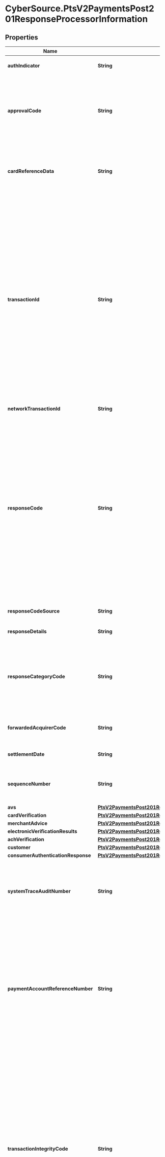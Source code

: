 # CyberSource.PtsV2PaymentsPost201ResponseProcessorInformation

## Properties
Name | Type | Description | Notes
------------ | ------------- | ------------- | -------------
**authIndicator** | **String** | Flag that specifies the purpose of the authorization.  Possible values:  - `0`: Preauthorization  - `1`: Final authorization  | [optional] 
**approvalCode** | **String** | Authorization code. Returned only when the processor returns this value.  The length of this value depends on your processor.  Returned by authorization service.  #### PIN debit Authorization code that is returned by the processor.  Returned by PIN debit credit.  #### Elavon Encrypted Account Number Program The returned value is OFFLINE.  #### TSYS Acquiring Solutions The returned value for a successful zero amount authorization is 000000.  | [optional] 
**cardReferenceData** | **String** | The Scheme reference data is a variable length data element up to a maximum of 56 characters. It may be sent by the acquirer in the authorisation response message, and by the terminal (unchanged) in subsequent authorisation request messages associated with the same transaction. This field is used by Streamline and HSBC UK only, at present.  | [optional] 
**transactionId** | **String** | Network transaction identifier (TID). You can use this value to identify a specific transaction when you are discussing the transaction with your processor. Not all processors provide this value.  Returned by the authorization service.  #### PIN debit Transaction identifier generated by the processor.  Returned by PIN debit credit.  #### GPX Processor transaction ID.  #### Cielo For Cielo, this value is the non-sequential unit (NSU) and is supported for all transactions. The value is generated by Cielo or the issuing bank.  #### Comercio Latino For Comercio Latino, this value is the proof of sale or non-sequential unit (NSU) number generated by the acquirers Cielo and Rede, or the issuing bank.  #### CyberSource through VisaNet and GPN For details about this value for CyberSource through VisaNet and GPN, see \"processorInformation.networkTransactionId\" in [REST API Fields](https://developer.cybersource.com/content/dam/docs/cybs/en-us/apifields/reference/all/rest/api-fields.pdf)  #### Moneris This value identifies the transaction on a host system. It contains the following information: - Terminal used to process the transaction - Shift during which the transaction took place - Batch number - Transaction number within the batch You must store this value. If you give the customer a receipt, display this value on the receipt.  **Example** For the value 66012345001069003: - Terminal ID = 66012345 - Shift number = 001 - Batch number = 069 - Transaction number = 003  | [optional] 
**networkTransactionId** | **String** | Same value as `processorInformation.transactionId` | [optional] 
**responseCode** | **String** | For most processors, this is the error message sent directly from the bank. Returned only when the processor returns this value.  **Important** Do not use this field to evaluate the result of the authorization.  #### PIN debit Response value that is returned by the processor or bank. **Important** Do not use this field to evaluate the results of the transaction request.  Returned by PIN debit credit, PIN debit purchase, and PIN debit reversal.  #### AIBMS If this value is `08`, you can accept the transaction if the customer provides you with identification.  #### Atos This value is the response code sent from Atos and it might also include the response code from the bank. Format: `aa,bb` with the two values separated by a comma and where: - `aa` is the two-digit error message from Atos. - `bb` is the optional two-digit error message from the bank.  #### Comercio Latino This value is the status code and the error or response code received from the processor separated by a colon. Format: [status code]:E[error code] or [status code]:R[response code] Example `2:R06`  #### JCN Gateway Processor-defined detail error code. The associated response category code is in the `processorInformation.responseCategoryCode` field. String (3)  | [optional] 
**responseCodeSource** | **String** | Used by Visa only and contains the response source/reason code that identifies the source of the response decision.  | [optional] 
**responseDetails** | **String** | This field might contain information about a decline. This field is supported only for **CyberSource through VisaNet**.  | [optional] 
**responseCategoryCode** | **String** | Processor-defined response category code. The associated detail error code is in the `processorInformation.responseCode` or `issuerInformation.responseCode` field of the service you requested.  This field is supported only for:   - Japanese issuers  - Domestic transactions in Japan  - Comercio Latino—processor transaction ID required for troubleshooting  #### Maximum length for processors   - Comercio Latino: 36  - All other processors: 3  | [optional] 
**forwardedAcquirerCode** | **String** | Name of the Japanese acquirer that processed the transaction. Returned only for JCN Gateway. Please contact the CyberSource Japan Support Group for more information.  | [optional] 
**settlementDate** | **String** | Field contains a settlement date. The date is in mmdd format, where: mm = month and dd = day.  | [optional] 
**sequenceNumber** | **String** | This field serves as a unique identifier for initial and subsequent recurring transactions, specific to the payment brand, and is crucial for transaction tracking and recurrence management. Not all processors provide this value. Returned by the authorization service.  | [optional] 
**avs** | [**PtsV2PaymentsPost201ResponseProcessorInformationAvs**](PtsV2PaymentsPost201ResponseProcessorInformationAvs.md) |  | [optional] 
**cardVerification** | [**PtsV2PaymentsPost201ResponseProcessorInformationCardVerification**](PtsV2PaymentsPost201ResponseProcessorInformationCardVerification.md) |  | [optional] 
**merchantAdvice** | [**PtsV2PaymentsPost201ResponseProcessorInformationMerchantAdvice**](PtsV2PaymentsPost201ResponseProcessorInformationMerchantAdvice.md) |  | [optional] 
**electronicVerificationResults** | [**PtsV2PaymentsPost201ResponseProcessorInformationElectronicVerificationResults**](PtsV2PaymentsPost201ResponseProcessorInformationElectronicVerificationResults.md) |  | [optional] 
**achVerification** | [**PtsV2PaymentsPost201ResponseProcessorInformationAchVerification**](PtsV2PaymentsPost201ResponseProcessorInformationAchVerification.md) |  | [optional] 
**customer** | [**PtsV2PaymentsPost201ResponseProcessorInformationCustomer**](PtsV2PaymentsPost201ResponseProcessorInformationCustomer.md) |  | [optional] 
**consumerAuthenticationResponse** | [**PtsV2PaymentsPost201ResponseProcessorInformationConsumerAuthenticationResponse**](PtsV2PaymentsPost201ResponseProcessorInformationConsumerAuthenticationResponse.md) |  | [optional] 
**systemTraceAuditNumber** | **String** | This field is returned only for **American Express Direct** and **CyberSource through VisaNet**. Returned by authorization and incremental authorization services.  #### American Express Direct  System trace audit number (STAN). This value identifies the transaction and is useful when investigating a chargeback dispute.  #### CyberSource through VisaNet  System trace number that must be printed on the customer's receipt.  | [optional] 
**paymentAccountReferenceNumber** | **String** | Visa-generated reference number that identifies a card-present transaction for which you provided one of the following:   - Visa primary account number (PAN)  - Visa-generated token for a PAN  This reference number serves as a link to the cardholder account and to all transactions for that account. This reply field is returned only for CyberSource through VisaNet.  **Note** On CyberSource through VisaNet, the value for this field corresponds to the following data in the TC 33 capture file: - Record: CP01 TCR8 - Position: 79-110 - Field: Payment Account Reference  The TC 33 Capture file contains information about the purchases and refunds that a merchant submits to CyberSource. CyberSource through VisaNet creates the TC 33 Capture file at the end of the day and sends it to the merchant's acquirer, who uses this information to facilitate end-of-day clearing processing with payment networks.  | [optional] 
**transactionIntegrityCode** | **String** | Transaction integrity classification provided by Mastercard. This value specifies Mastercard's evaluation of the transaction's safety and security. This field is returned only for **CyberSource through VisaNet**.  For card-present transactions, possible values:   - `A1`: EMV or token in a secure, trusted environment  - `B1`: EMV or chip equivalent  - `C1`: Magnetic stripe  - `E1`: Key entered  - `U0`: Unclassified  For card-not-present transactions, possible values:   - `A2`: Digital transactions  - `B2`: Authenticated checkout  - `C2`: Transaction validation  - `D2`: Enhanced data  - `E2`: Generic messaging  - `U0`: Unclassified  For information about these values, contact Mastercard or your acquirer.  #### CyberSource through VisaNet  The value for this field corresponds to the following data in the TC 33 capture file,<sup>1</sup>: - Record: CP01 TCR6 - Position: 136-137 - Field: Mastercard Transaction Integrity Classification  <sup>1</sup> The TC 33 Capture file contains information about the purchases and refunds that a merchant submits to CyberSource. CyberSource through VisaNet creates the TC 33 Capture file at the end of the day and sends it to the merchant's acquirer, who uses this information to facilitate end-of-day clearing processing with payment networks.  | [optional] 
**amexVerbalAuthReferenceNumber** | **String** | Referral response number for a verbal authorization with FDMS Nashville when using an American Express card. Give this number to American Express when you call them for the verbal authorization.  | [optional] 
**masterCardServiceCode** | **String** | Mastercard service that was used for the transaction. Mastercard provides this value to CyberSource.  Possible value:  - 53: Mastercard card-on-file token service  #### CyberSource through VisaNet The value for this field corresponds to the following data in the TC 33 capture file: - Record: CP01 TCR6 - Position: 133-134 - Field: Mastercard Merchant on-behalf service. **Note** This field is returned only for CyberSource through VisaNet.  | [optional] 
**masterCardServiceReplyCode** | **String** | Result of the Mastercard card-on-file token service. Mastercard provides this value to CyberSource.  Possible values:   - `C`: Service completed successfully.  - `F`: One of the following:    - Incorrect Mastercard POS entry mode. The Mastercard POS entry mode should be 81 for an authorization or      authorization reversal.    - Incorrect Mastercard POS entry mode. The Mastercard POS entry mode should be 01 for a tokenized request.    - Token requestor ID is missing or formatted incorrectly.  - `I`: One of the following:    - Invalid token requestor ID.    - Suspended or deactivated token.    - Invalid token (not in mapping table).  - `T`: Invalid combination of token requestor ID and token.  - `U`: Expired token.  - `W`: Primary account number (PAN) listed in electronic warning bulletin.  **Note** This field is returned only for **CyberSource through VisaNet**.  | [optional] 
**masterCardAuthenticationType** | **String** | Type of authentication for which the transaction qualifies as determined by the Mastercard authentication service, which confirms the identity of the cardholder. Mastercard provides this value to CyberSource.  Possible values:   - `1`: Transaction qualifies for Mastercard authentication type 1.  - `2`: Transaction qualifies for Mastercard authentication type 2.  #### CyberSource through VisaNet The value for this field corresponds to the following data in the TC 33 capture file: - Record: CP01 TCR6 - Position: 132 - Field: Mastercard Member Defined service. **Note** This field is returned only for CyberSource through VisaNet.  | [optional] 
**name** | **String** | Name of the Processor.  | [optional] 
**routing** | [**PtsV2PaymentsPost201ResponseProcessorInformationRouting**](PtsV2PaymentsPost201ResponseProcessorInformationRouting.md) |  | [optional] 
**merchantNumber** | **String** | Identifier that was assigned to you by your acquirer. This value must be printed on the receipt.  #### Returned by Authorizations and Credits.  This reply field is only supported by merchants who have installed client software on their POS terminals and use these processors: - American Express Direct - Credit Mutuel-CIC - FDC Nashville Global - OmniPay Direct - SIX  | [optional] 
**retrievalReferenceNumber** | **String** | #### Ingenico ePayments Unique number that CyberSource generates to identify the transaction. You can use this value to identify transactions in the Ingenico ePayments Collections Report, which provides settlement information. Contact customer support for information about the report.  ### CyberSource through VisaNet Retrieval request number.  | [optional] 
**paymentUrl** | **String** | Direct the customer to this URL to complete the payment. | [optional] 
**completeUrl** | **String** | The redirect URL for forwarding the consumer to complete page.  This redirect needed by PSP to track browser information of consumer. PSP then redirect consumer to merchant success URL.  | [optional] 
**signature** | **String** |  | [optional] 
**publicKey** | **String** |  | [optional] 
**sellerProtection** | [**PtsV2PaymentsPost201ResponseProcessorInformationSellerProtection**](PtsV2PaymentsPost201ResponseProcessorInformationSellerProtection.md) |  | [optional] 
**transactionExpiryDate** | **String** | The date on which the transaction expires and payment cannot be made.  | [optional] 
**customUrl** | **String** | For merchants to declare customs Customs declaration service URL.  | [optional] 
**schemeAssignedId** | **String** | Unique id assigned to a merchant by the APM and not PSP The merchant ID, as boarded with Alipay  | [optional] 
**deviceUrl** | **String** | The QR code value. Convert this value into an image and send it to the POS terminal to be displayed. The terminal can also perform the conversion. The value is a URL like in the example below: https://qr.alipay.com/pmxabcka1ts5grar12.  | [optional] 


